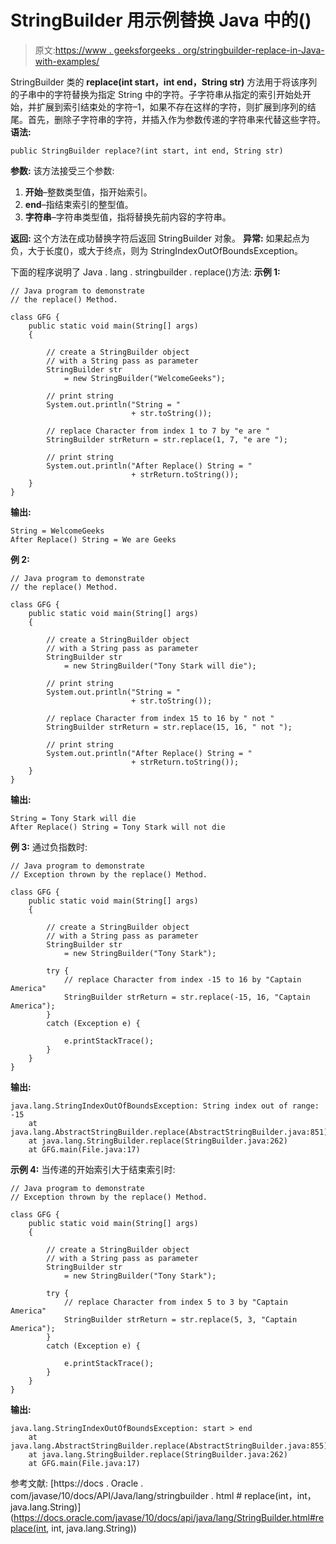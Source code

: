 # StringBuilder 用示例替换 Java 中的()

> 原文:[https://www . geeksforgeeks . org/stringbuilder-replace-in-Java-with-examples/](https://www.geeksforgeeks.org/stringbuilder-replace-in-java-with-examples/)

StringBuilder 类的 **replace(int start，int end，String str)** 方法用于将该序列的子串中的字符替换为指定 String 中的字符。子字符串从指定的索引开始处开始，并扩展到索引结束处的字符–1，如果不存在这样的字符，则扩展到序列的结尾。首先，删除子字符串的字符，并插入作为参数传递的字符串来代替这些字符。
**语法:**

```
public StringBuilder replace?(int start, int end, String str)
```

**参数:**
该方法接受三个参数:

1.  **开始**–整数类型值，指开始索引。
2.  **end**–指结束索引的整型值。
3.  **字符串**–字符串类型值，指将替换先前内容的字符串。

**返回:**
这个方法在成功替换字符后返回 StringBuilder 对象。
**异常:**
如果起点为负，大于长度()，或大于终点，则为 StringIndexOutOfBoundsException。

下面的程序说明了 Java . lang . stringbuilder . replace()方法:
**示例 1:**

```
// Java program to demonstrate
// the replace() Method.

class GFG {
    public static void main(String[] args)
    {

        // create a StringBuilder object
        // with a String pass as parameter
        StringBuilder str
            = new StringBuilder("WelcomeGeeks");

        // print string
        System.out.println("String = "
                           + str.toString());

        // replace Character from index 1 to 7 by "e are "
        StringBuilder strReturn = str.replace(1, 7, "e are ");

        // print string
        System.out.println("After Replace() String = "
                           + strReturn.toString());
    }
}
```

**输出:**

```
String = WelcomeGeeks
After Replace() String = We are Geeks

```

**例 2:**

```
// Java program to demonstrate
// the replace() Method.

class GFG {
    public static void main(String[] args)
    {

        // create a StringBuilder object
        // with a String pass as parameter
        StringBuilder str
            = new StringBuilder("Tony Stark will die");

        // print string
        System.out.println("String = "
                           + str.toString());

        // replace Character from index 15 to 16 by " not "
        StringBuilder strReturn = str.replace(15, 16, " not ");

        // print string
        System.out.println("After Replace() String = "
                           + strReturn.toString());
    }
}
```

**输出:**

```
String = Tony Stark will die
After Replace() String = Tony Stark will not die

```

**例 3:** 通过负指数时:

```
// Java program to demonstrate
// Exception thrown by the replace() Method.

class GFG {
    public static void main(String[] args)
    {

        // create a StringBuilder object
        // with a String pass as parameter
        StringBuilder str
            = new StringBuilder("Tony Stark");

        try {
            // replace Character from index -15 to 16 by "Captain America"
            StringBuilder strReturn = str.replace(-15, 16, "Captain America");
        }
        catch (Exception e) {

            e.printStackTrace();
        }
    }
}
```

**输出:**

```
java.lang.StringIndexOutOfBoundsException: String index out of range: -15
    at java.lang.AbstractStringBuilder.replace(AbstractStringBuilder.java:851)
    at java.lang.StringBuilder.replace(StringBuilder.java:262)
    at GFG.main(File.java:17)

```

**示例 4:** 当传递的开始索引大于结束索引时:

```
// Java program to demonstrate
// Exception thrown by the replace() Method.

class GFG {
    public static void main(String[] args)
    {

        // create a StringBuilder object
        // with a String pass as parameter
        StringBuilder str
            = new StringBuilder("Tony Stark");

        try {
            // replace Character from index 5 to 3 by "Captain America"
            StringBuilder strReturn = str.replace(5, 3, "Captain America");
        }
        catch (Exception e) {

            e.printStackTrace();
        }
    }
}
```

**输出:**

```
java.lang.StringIndexOutOfBoundsException: start > end
    at java.lang.AbstractStringBuilder.replace(AbstractStringBuilder.java:855)
    at java.lang.StringBuilder.replace(StringBuilder.java:262)
    at GFG.main(File.java:17)

```

参考文献:
[https://docs . Oracle . com/javase/10/docs/API/Java/lang/stringbuilder . html # replace(int，int，java.lang.String)](https://docs.oracle.com/javase/10/docs/api/java/lang/StringBuilder.html#replace(int, int, java.lang.String))